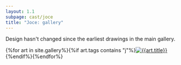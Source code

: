 ```yaml
---
layout: 1.1
subpage: cast/joce
title: "Joce: gallery"
---
```

Design hasn't changed since the earliest drawings in the main gallery.

<section id="gallery" class="artwall">{%for art in site.gallery%}{%if art.tags contains "j"%}<a href="{%include url.html%}{{art.permalink}}"><img src="{%include url.html%}/assets/img/gallery/{{art.img}}-tn.png" alt="{{art.title}}"/></a>{%endif%}{%endfor%}</section>